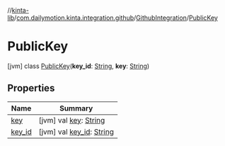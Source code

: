 //[kinta-lib](../../../../index.md)/[com.dailymotion.kinta.integration.github](../../index.md)/[GithubIntegration](../index.md)/[PublicKey](index.md)



# PublicKey  
 [jvm] class [PublicKey](index.md)(**key_id**: [String](https://kotlinlang.org/api/latest/jvm/stdlib/kotlin/-string/index.html), **key**: [String](https://kotlinlang.org/api/latest/jvm/stdlib/kotlin/-string/index.html))   


## Properties  
  
|  Name |  Summary | 
|---|---|
| <a name="com.dailymotion.kinta.integration.github/GithubIntegration.PublicKey/key/#/PointingToDeclaration/"></a>[key](key.md)| <a name="com.dailymotion.kinta.integration.github/GithubIntegration.PublicKey/key/#/PointingToDeclaration/"></a> [jvm] val [key](key.md): [String](https://kotlinlang.org/api/latest/jvm/stdlib/kotlin/-string/index.html)   <br>|
| <a name="com.dailymotion.kinta.integration.github/GithubIntegration.PublicKey/key_id/#/PointingToDeclaration/"></a>[key_id](key_id.md)| <a name="com.dailymotion.kinta.integration.github/GithubIntegration.PublicKey/key_id/#/PointingToDeclaration/"></a> [jvm] val [key_id](key_id.md): [String](https://kotlinlang.org/api/latest/jvm/stdlib/kotlin/-string/index.html)   <br>|

